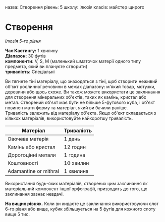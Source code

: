 назва: Створення рівень: 5 школу: ілюзія класів: майстер щирого

# Створення
_Ілюзія 5-го рівня_

**Час Кастингу:** 1 хвилину    
**Діапазон:** 30 футів    
**компоненти:** V, S, М (маленький шматочок матерії одного типу предмета, який ви плануєте створити)    
**тривалість:** Спеціальні

Ви тягнете тіні матеріалу, що знаходяться з тіні, щоб створити неживий об'єкт рослинної речовини в межах діапазону: м'який товар, мотузки, деревини або щось схоже. Ви також можете використати це заклинання для створення мінеральних об'єктів, таких як камінь, кристал або метал. Створений об'єкт має бути не більше 5-футового куба, і об'єкт повинен мати форму та матеріал, який ви бачили раніше.    
Тривалість залежить від матеріалу об'єкта. Якщо об'єкт складається з кількох матеріалів, використовуйте найкоротшу тривалість.

| Матеріал              | Тривалість |
| --------------------- | ---------- |
| Овочева матерія       | 1 день     |
| Камінь або кристал    | 12 годин   |
| Дорогоцінні метали    | 1 година   |
| Коштовності           | 10 хвилин  |
| Adamantine or mithral | 1 хвилина  |

Використання будь-яких матеріалів, створених цим заклинання як матеріальний компонент іншої орфографії, призводить до того, що заклинання зазнає невдачі.

**На вищих рівнях.** Коли ви кидаєте це заклинання використовуючи слот 6-го рівня або вище, кубик збільшується на 5 футів для кожного слоту вище 5 тис. 